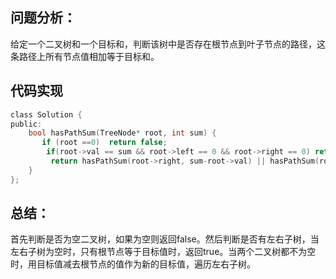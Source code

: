 ## 问题分析： 
给定一个二叉树和一个目标和，判断该树中是否存在根节点到叶子节点的路径，这条路径上所有节点值相加等于目标和。


## 代码实现
```c
class Solution {
public:
    bool hasPathSum(TreeNode* root, int sum) {
       if (root ==0)  return false;
        if(root->val == sum && root->left == 0 && root->right == 0) return true;
         return hasPathSum(root->right, sum-root->val) || hasPathSum(root->left, sum-root->val);
    }
};
```
## 总结：
首先判断是否为空二叉树，如果为空则返回false。然后判断是否有左右子树，当左右子树为空时，只有根节点等于目标值时，返回true。当两个二叉树都不为空时，用目标值减去根节点的值作为新的目标值，遍历左右子树。